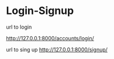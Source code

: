 # Login-Signup

url to login 

http://127.0.0.1:8000/accounts/login/


url to sing up
http://127.0.0.1:8000/signup/


